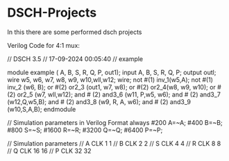 # DSCH-Projects
In this there are some performed dsch projects

Verilog Code for 4:1 mux:

// DSCH 3.5
// 17-09-2024 00:05:40
// example

module example ( A, B, S, R, Q, P, out1); input A, B, S, R, Q, P;
output outl;
wire w5, w6, w7, w8, w9, w10,wll,w12;
wire;
not #(1) inv_1(w5,A);
not #(1) inv_2 (w6, B);
or #(2) or2_3 (out1, w7, w8); 
or #(2) or2_4(w8, w9, w10); 
or #(2) or2_5 (w7, wll,w12); 
and # (2) and3_6 (w11, P,w5, w6); 
and # (2) and3_7 (w12,Q,w5,B);
and # (2) and3_8 (w9, R, A, w6);
and # (2) and3_9 (w10,S,A,B);
endmodule

// Simulation parameters in Verilog Format
always
#200 A=~A;
#400 B=~B;
#800 S=~S;
#1600 R=~R;
#3200 Q=~Q;
#6400 P=~P;

// Simulation parameters
// A CLK 1 1
// B CLK 2 2
// S CLK 4 4
// R CLK 8 8
// Q CLK 16 16
// P CLK 32 32

